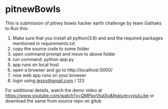 # pitnewBowls
This is submission of pitney bowls hacker earth challenge by team Gathaks
to Run this:
  1) Make sure that you install all python(3.6) and and the required packages mentioned in requirements.txt
  2) copy the source code to some folder
  3) open command prompt and move to above folder
  4) run command: python app.py
  5) app runs on local host
  6) open a browser and go to http://localhost:5000/
  7) now web app runs on your browser
  8) login using jessy@gmail.com / 123
  
For additional details, watch the demo video at https://www.youtube.com/watch?v=QMPpvVtutXo&feature=youtu.be
or download the same from source repo on gitub
